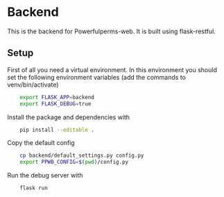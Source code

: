 # Backend
This is the backend for Powerfulperms-web. It is built using flask-restful.

## Setup
First of all you need a virtual environment. In this environment you should set the following environment variables (add the commands to venv/bin/activate)
```sh
    export FLASK_APP=backend
    export FLASK_DEBUG=true
```

Install the package and dependencies with
```sh
    pip install --editable .
```

Copy the default config
```sh
    cp backend/default_settings.py config.py
    export PPWB_CONFIG=$(pwd)/config.py
```

Run the debug server with
```sh
    flask run
```

